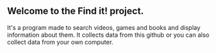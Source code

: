 ## Welcome to the Find it! project.

It's a program made to search videos, games and books and display information about them. It collects data from this github or you can also collect data from your own computer.
